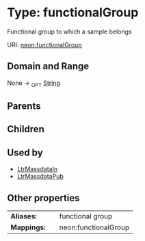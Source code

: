 
# Type: functionalGroup


Functional group to which a sample belongs

URI: [neon:functionalGroup](https://data.neonscience.org/functionalGroup)


## Domain and Range

None ->  <sub>OPT</sub> [String](types/String.md)

## Parents


## Children


## Used by

 * [LtrMassdataIn](LtrMassdataIn.md)
 * [LtrMassdataPub](LtrMassdataPub.md)

## Other properties

|  |  |  |
| --- | --- | --- |
| **Aliases:** | | functional group |
| **Mappings:** | | neon:functionalGroup |

